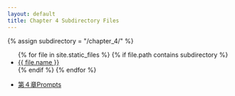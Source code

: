 ```yaml
---
layout: default
title: Chapter 4 Subdirectory Files
---
```

{% assign subdirectory = "/chapter_4/" %}
<ul>
{% for file in site.static_files %}
  {% if file.path contains subdirectory %}
    <li><a href="{{ site.baseurl }}{{ file.path }}">{{ file.name }}</a></li>
  {% endif %}
{% endfor %}
</ul>

- [第４章Prompts](prompts4.md)